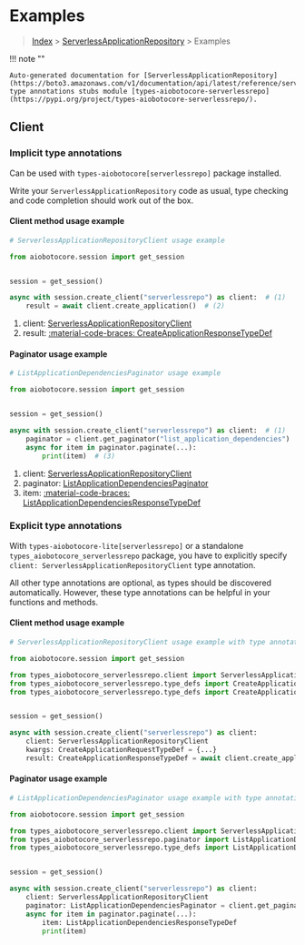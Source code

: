 # Examples

> [Index](../README.md) > [ServerlessApplicationRepository](./README.md) > Examples

!!! note ""

    Auto-generated documentation for [ServerlessApplicationRepository](https://boto3.amazonaws.com/v1/documentation/api/latest/reference/services/serverlessrepo.html#serverlessapplicationrepository)
    type annotations stubs module [types-aiobotocore-serverlessrepo](https://pypi.org/project/types-aiobotocore-serverlessrepo/).

## Client

### Implicit type annotations

Can be used with `types-aiobotocore[serverlessrepo]` package installed.

Write your `ServerlessApplicationRepository` code as usual,
type checking and code completion should work out of the box.



#### Client method usage example

```python
# ServerlessApplicationRepositoryClient usage example

from aiobotocore.session import get_session


session = get_session()

async with session.create_client("serverlessrepo") as client:  # (1)
    result = await client.create_application()  # (2)
```

1. client: [ServerlessApplicationRepositoryClient](./client.md)
2. result: [:material-code-braces: CreateApplicationResponseTypeDef](./type_defs.md#createapplicationresponsetypedef)



#### Paginator usage example

```python
# ListApplicationDependenciesPaginator usage example

from aiobotocore.session import get_session


session = get_session()

async with session.create_client("serverlessrepo") as client:  # (1)
    paginator = client.get_paginator("list_application_dependencies")  # (2)
    async for item in paginator.paginate(...):
        print(item)  # (3)
```

1. client: [ServerlessApplicationRepositoryClient](./client.md)
2. paginator: [ListApplicationDependenciesPaginator](./paginators.md#listapplicationdependenciespaginator)
3. item: [:material-code-braces: ListApplicationDependenciesResponseTypeDef](./type_defs.md#listapplicationdependenciesresponsetypedef)




### Explicit type annotations

With `types-aiobotocore-lite[serverlessrepo]`
or a standalone `types_aiobotocore_serverlessrepo` package, you have to explicitly specify
`client: ServerlessApplicationRepositoryClient` type annotation.

All other type annotations are optional, as types should be discovered automatically.
However, these type annotations can be helpful in your functions and methods.


#### Client method usage example

```python
# ServerlessApplicationRepositoryClient usage example with type annotations

from aiobotocore.session import get_session

from types_aiobotocore_serverlessrepo.client import ServerlessApplicationRepositoryClient
from types_aiobotocore_serverlessrepo.type_defs import CreateApplicationResponseTypeDef
from types_aiobotocore_serverlessrepo.type_defs import CreateApplicationRequestTypeDef


session = get_session()

async with session.create_client("serverlessrepo") as client:
    client: ServerlessApplicationRepositoryClient
    kwargs: CreateApplicationRequestTypeDef = {...}
    result: CreateApplicationResponseTypeDef = await client.create_application(**kwargs)
```



#### Paginator usage example

```python
# ListApplicationDependenciesPaginator usage example with type annotations

from aiobotocore.session import get_session

from types_aiobotocore_serverlessrepo.client import ServerlessApplicationRepositoryClient
from types_aiobotocore_serverlessrepo.paginator import ListApplicationDependenciesPaginator
from types_aiobotocore_serverlessrepo.type_defs import ListApplicationDependenciesResponseTypeDef


session = get_session()

async with session.create_client("serverlessrepo") as client:
    client: ServerlessApplicationRepositoryClient
    paginator: ListApplicationDependenciesPaginator = client.get_paginator("list_application_dependencies")
    async for item in paginator.paginate(...):
        item: ListApplicationDependenciesResponseTypeDef
        print(item)
```


